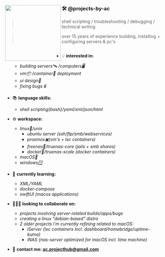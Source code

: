 ## <img align="left" width="180" height="180" src="https://github.com/projects-by-ac/projects-by-ac/assets/172689188/8076a1fa-4338-455c-8c2f-b15c07f743d0">
 ### 🛠️ **@projects-by-ac**
 
> shell scripting / troubleshooting / debugging / technical writing

> over 15 years of experience building, installing + configuring servers & pc's

>
> 
##


- 💡 **interested in:**
  
  -  *building servers🛰️ /computers🖥️*
  -  *vm📦 /container🐳 deployment*
  -  *ui design🎨*
  -  *fixing bugs🪳*
    
- 📚 **language skills:**
  
  -  *shell scripting{bash}/yaml/xml/json/html*
    
- ⚙️ **workspace:**
  
  -  *linux🐧/unix*
     -  *ubuntu server (ssh/ftp/smb/webservices)*
     -  *proxmox✖️(vm's + lxc containers)*
     -  *freenas🦈/truenas-core (jails + smb shares)*
     -  *docker🐳/truenas-scale (docker containers)*
  -  *macOS🍏*
  -  *windows🪟*
    
- 🌱 **currently learning:**
  
  -  *XML/YAML*
  -  *docker-compose*
  -  *swiftUI (macos applications)*
    
- 👨🏻‍💻 **looking to collaborate on:**
  
  - *projects involving server-related builds/apps/bugs*
  - *creating a linux "debian-based" distro*
  - *2 older projects i'm currently refining related to macOS:*
      -  *iServer {lxc containers incl. dashboard/homebridge/uptime-kuma}*
      -  *iNAS {nas-server optimized for macOS incl. time machine}*
        
- 📨 **contact me: ac.projecthub@gmail.com**

<!---
projects-by-ac/projects-by-ac is a ✨ special ✨ repository because its `README.md` (this file) appears on your GitHub profile.
You can click the Preview link to take a look at your changes.
--->
